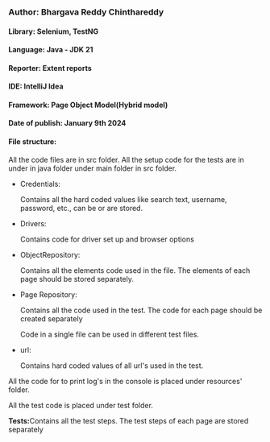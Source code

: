 <h3>Author: Bhargava Reddy Chinthareddy</h3>

<h4>Library: Selenium, TestNG</h4>

<h4>Language: Java - <b>JDK 21</b></h4>

<h4>Reporter: Extent reports</h4>

<h4>IDE: IntelliJ Idea</h4>

<h4>Framework: Page Object Model(Hybrid model)</h4>

<h4>Date of publish: January 9th 2024</h4>

<h4>File structure:</h4>

<p>All the code files are in src folder. All the setup code for the tests are in under in java folder under 
main folder in src folder.</p>
<ul>
<li>Credentials:
<p>Contains all the hard coded values like search text, username, password, etc., can be or are stored.</p></li>
<li>Drivers:
<p>Contains code for driver set up and browser options</p></li>
<li>ObjectRepository:
<p>Contains all the elements code used in the file. The elements of each page should be stored separately.</p></li>
<li>Page Repository:
<p>Contains all the code used in the test. The code for each page should be created separately</p>
<p>Code in a single file can be used in different test files.</p>
</li>
<li>url:
<p>Contains hard coded values of all url's used in the test.</p></li>
</ul>
<p>All the code for to print log's in the console is placed under resources' folder.</p>
<p>All the test code is placed under test folder.</p>
<p><b>Tests:</b>Contains all the test steps. The test steps of each page are stored separately</p>